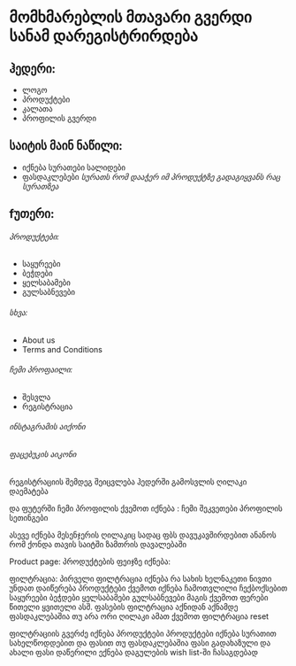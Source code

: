 # მომხმარებლის მთავარი გვერდი სანამ დარეგისტრირდება

## ჰედერი:
 * ლოგო
 * პროდუქტები
 * კალათა
 * პროფილის გვერდი

## საიტის მაინ ნაწილი:
 * იქნება სურათები სალიდები 
 * ფასდაკლებები
 *სურათს რომ დააჭერ იმ პროდუქტზე გადაგიყვანს რაც სურათზეა*

## fუთერი:
 ###### პროდუქტები:
  * საყურეები
  * ბეჭდები
  * ყელსაბამები
  * გულსაბნევები
 ###### სხვა:
  * About us
  * Terms and Conditions
###### ჩემი პროფაილი:
  * შესვლა
  * რეგისტრაცია

 ###### ინსტაგრამის აიქონი
 ###### ფაცებუკის აიკონი

რეგისტრაციის შემდეგ შეიცვლება ჰედერში გამოსვლის ღილაკი დაემატება

და ფუტერში ჩემი პროფილის ქვემოთ იქნება :
ჩემი შეკვეთები
პროფილის სეთინგები

ასევე იქნება მესენჯერის ღილაკიც სადაც ფბს დავუკავშირდებით ანანოს რომ ქონდა თავის საიტში ზამთრის დავალებაში


Product page:
პროდუქტების ფეიჯზე იქნება:

ფილტრაცია:
 პირველი ფილტრაცია იქნება რა სახის ხელნაკეთი ნივთი უნდათ
 დაიწერება პროდუქტები
 ქვემოთ იქნება ჩამოთვლილი
 ჩექბოქსებით
 საყურეები
 ბეჭდები
 ყელსაბამები
 გულსაბნევები
მაგის ქვემოთ ფერები 
 წითელი ყვითელი ასშ.
ფასების ფილტრაცია 
 აქნიდან აქნამდე 
 ფასდაკლებაშია თუ არა
ორი ღილაკი ამათ ქვემოთ
ფილტრაცია 
reset

ფილტრაციის გვერძე იქნება პროდუქტები
 პროდუქტები იქნება სურათით სახელწოდდებით და ფასით თუ ფასდაკლებაშია ფასი გადახაზული და ახალი ფასი  დაწერილი ექნება დაგულების wish list-ში ჩასაგდებად
